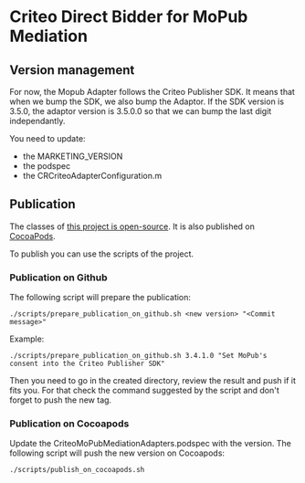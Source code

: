 # Criteo Direct Bidder for MoPub Mediation

## Version management

For now, the Mopub Adapter follows the Criteo Publisher SDK. It means that when we bump the SDK, we also bump the Adaptor. If the SDK version is 3.5.0, the adaptor version is 3.5.0.0 so that we can bump the last digit independantly.

You need to update:
- the MARKETING_VERSION
- the podspec
- the CRCriteoAdapterConfiguration.m

## Publication

The classes of [this project is open-source](https://github.com/criteo/ios-publisher-sdk-mopub-adapters.git).
It is also published on [CocoaPods](https://cocoapods.org/pods/CriteoMoPubMediationAdapters).

To publish you can use the scripts of the project.

### Publication on Github

The following script will prepare the publication:

    ./scripts/prepare_publication_on_github.sh <new version> "<Commit message>"

Example:

    ./scripts/prepare_publication_on_github.sh 3.4.1.0 "Set MoPub's consent into the Criteo Publisher SDK"

Then you need to go in the created directory, review the result and push if it fits you.
For that check the command suggested by the script and don't forget to push the new tag. 

### Publication on Cocoapods

Update the CriteoMoPubMediationAdapters.podspec with the version.
The following script will push the new version on Cocoapods:

    ./scripts/publish_on_cocoapods.sh